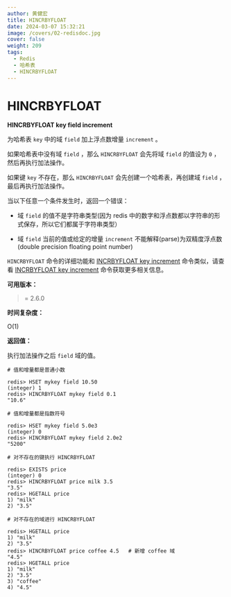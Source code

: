 ```yaml
---
author: 黄健宏
title: HINCRBYFLOAT
date: 2024-03-07 15:32:21
image: /covers/02-redisdoc.jpg
cover: false
weight: 209
tags:
  - Redis
  - 哈希表
  - HINCRBYFLOAT
---
```


# HINCRBYFLOAT

**HINCRBYFLOAT key field increment**

为哈希表 `key` 中的域 `field` 加上浮点数增量 `increment` 。

如果哈希表中没有域 `field` ，那么 `HINCRBYFLOAT` 会先将域 `field` 的值设为 `0` ，然后再执行加法操作。

如果键 `key` 不存在，那么 `HINCRBYFLOAT` 会先创建一个哈希表，再创建域 `field` ，最后再执行加法操作。

当以下任意一个条件发生时，返回一个错误：

- 域 `field` 的值不是字符串类型(因为 redis 中的数字和浮点数都以字符串的形式保存，所以它们都属于字符串类型）
    
- 域 `field` 当前的值或给定的增量 `increment` 不能解释(parse)为双精度浮点数(double precision floating point number)
    

`HINCRBYFLOAT` 命令的详细功能和 [INCRBYFLOAT key increment](https://bookstack.xnzone.eu.org/02-redisdoc/01-string/13-incrbyfloat/) 命令类似，请查看 [INCRBYFLOAT key increment](https://bookstack.xnzone.eu.org/02-redisdoc/01-string/13-incrbyfloat/) 命令获取更多相关信息。

**可用版本：**

>= 2.6.0

**时间复杂度：**

O(1)

**返回值：**

执行加法操作之后 `field` 域的值。

```shell
# 值和增量都是普通小数

redis> HSET mykey field 10.50
(integer) 1
redis> HINCRBYFLOAT mykey field 0.1
"10.6"

# 值和增量都是指数符号

redis> HSET mykey field 5.0e3
(integer) 0
redis> HINCRBYFLOAT mykey field 2.0e2
"5200"

# 对不存在的键执行 HINCRBYFLOAT

redis> EXISTS price
(integer) 0
redis> HINCRBYFLOAT price milk 3.5
"3.5"
redis> HGETALL price
1) "milk"
2) "3.5"

# 对不存在的域进行 HINCRBYFLOAT

redis> HGETALL price
1) "milk"
2) "3.5"
redis> HINCRBYFLOAT price coffee 4.5   # 新增 coffee 域
"4.5"
redis> HGETALL price
1) "milk"
2) "3.5"
3) "coffee"
4) "4.5"
```